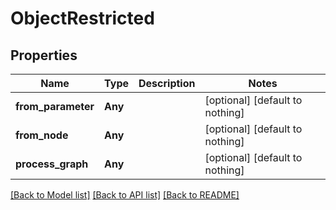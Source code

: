 # ObjectRestricted


## Properties
Name | Type | Description | Notes
------------ | ------------- | ------------- | -------------
**from_parameter** | **Any** |  | [optional] [default to nothing]
**from_node** | **Any** |  | [optional] [default to nothing]
**process_graph** | **Any** |  | [optional] [default to nothing]


[[Back to Model list]](../README.md#models) [[Back to API list]](../README.md#api-endpoints) [[Back to README]](../README.md)


